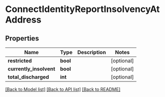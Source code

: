 # ConnectIdentityReportInsolvencyAtAddress

## Properties
Name | Type | Description | Notes
------------ | ------------- | ------------- | -------------
**restricted** | **bool** |  | [optional] 
**currently_insolvent** | **bool** |  | [optional] 
**total_discharged** | **int** |  | [optional] 

[[Back to Model list]](../../README.md#documentation-for-models) [[Back to API list]](../../README.md#documentation-for-api-endpoints) [[Back to README]](../../README.md)

